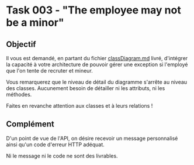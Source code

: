 # Task 003 - "The employee may not be a minor"

## Objectif

Il vous est demandé, en partant du fichier [classDiagram.md](../docs/classDiagram.puml) livré, d'intégrer la capacité à votre architecture
de pouvoir gérer une exception si l'employé que l'on tente de recruter et mineur.

Vous remarquerez que le niveau de détail du diagramme s'arrête au niveau des classes. Aucunement besoin de détailler ni
les attributs, ni les méthodes.

Faites en revanche attention aux classes et à leurs relations !

## Complément

D'un point de vue de l'API, on désire recevoir un message personnalisé ainsi qu'un code d'erreur HTTP adéquat.

Ni le message ni le code ne sont des livrables.